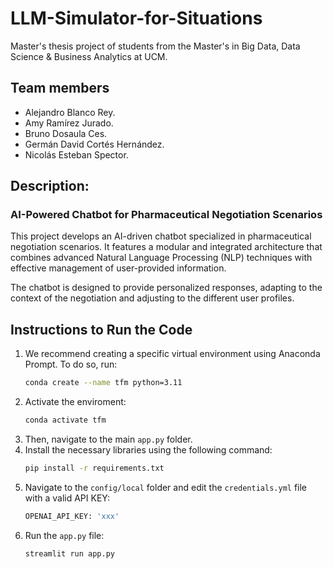 # LLM-Simulator-for-Situations
Master's thesis project of students from the Master's in Big Data, Data Science &amp; Business Analytics at UCM.

## Team members
- Alejandro Blanco Rey.
- Amy Ramírez Jurado.
- Bruno Dosaula Ces.
- Germán David Cortés Hernández.
- Nicolás Esteban Spector.

## Description:

### AI-Powered Chatbot for Pharmaceutical Negotiation Scenarios

This project develops an AI-driven chatbot specialized in pharmaceutical negotiation scenarios. It features a modular and integrated architecture that combines advanced Natural Language Processing (NLP) techniques with effective management of user-provided information. 

The chatbot is designed to provide personalized responses, adapting to the context of the negotiation and adjusting to the different user profiles.

## Instructions to Run the Code
1. We recommend creating a specific virtual environment using Anaconda Prompt. To do so, run:
   ```bash
   conda create --name tfm python=3.11
2. Activate the enviroment:
   ```bash
   conda activate tfm
4. Then, navigate to the main `app.py` folder.
5. Install the necessary libraries using the following command:
   ```bash
   pip install -r requirements.txt
6. Navigate to the `config/local` folder and edit the `credentials.yml` file with a valid API KEY:
   ```bash
   OPENAI_API_KEY: 'xxx'
7. Run the `app.py` file:
   ```bash
   streamlit run app.py
